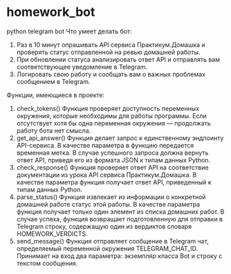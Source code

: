 # homework_bot
python telegram bot
Что умеет делать бот:
1. Раз в 10 минут опрашивать API сервиса Практикум.Домашка и проверять статус отправленной на ревью домашней работы.
2. При обновлении статуса анализировать ответ API и отправлять вам соответствующее уведомление в Telegram.
3. Логировать свою работу и сообщать вам о важных проблемах сообщением в Telegram.

Функции, имеющиеся в проекте:
1. check_tokens()
    Функция проверяет доступность переменных окружения, которые необходимы для работы программы. Если отсутствует хотя бы одна переменная окружения — продолжать работу бота нет смысла.
2. get_api_answer()
    Функция делает запрос к единственному эндпоинту API-сервиса. В качестве параметра в функцию передается временная метка. В случае успешного запроса должна вернуть ответ API, приведя его из формата JSON к типам данных Python.
3. check_response()
    Функция проверяет ответ API на соответствие документации из урока API сервиса Практикум.Домашка. В качестве параметра функция получает ответ API, приведенный к типам данных Python.
4. parse_status()
    Функция извлекает из информации о конкретной домашней работе статус этой работы. В качестве параметра функция получает только один элемент из списка домашних работ. В случае успеха, функция возвращает подготовленную для отправки в Telegram строку, содержащую один из вердиктов словаря HOMEWORK_VERDICTS.
5. send_message()
    Функция отправляет сообщение в Telegram чат, определяемый переменной окружения TELEGRAM_CHAT_ID. Принимает на вход два параметра: экземпляр класса Bot и строку с текстом сообщения.